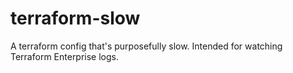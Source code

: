 # terraform-slow
A terraform config that's purposefully slow. Intended for watching Terraform Enterprise logs.
